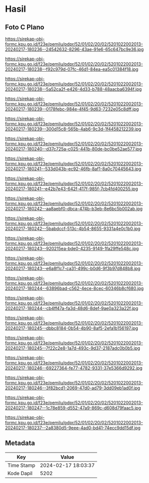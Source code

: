 # Hasil

## Foto C Plano

https://sirekap-obj-formc.kpu.go.id/f23e/pemilu/pdpr/52/01/02/20/02/5201022002013-20240217-180236--24542632-8296-43ae-91e6-65c647bc9e36.jpg

https://sirekap-obj-formc.kpu.go.id/f23e/pemilu/pdpr/52/01/02/20/02/5201022002013-20240217-180238--f92c979d-07fc-46d1-84ea-ea5c01384f18.jpg

https://sirekap-obj-formc.kpu.go.id/f23e/pemilu/pdpr/52/01/02/20/02/5201022002013-20240217-180238--5a52ca2f-e426-4d33-b788-48aacba6394f.jpg

https://sirekap-obj-formc.kpu.go.id/f23e/pemilu/pdpr/52/01/02/20/02/5201022002013-20240217-180239--0178febc-984e-4f45-9d63-7232e05c8dff.jpg

https://sirekap-obj-formc.kpu.go.id/f23e/pemilu/pdpr/52/01/02/20/02/5201022002013-20240217-180239--300d15c8-565b-4ab6-9c3d-1f4458212239.jpg

https://sirekap-obj-formc.kpu.go.id/f23e/pemilu/pdpr/52/01/02/20/02/5201022002013-20240217-180240--d37c725a-c025-441b-80de-bc0be52ae577.jpg

https://sirekap-obj-formc.kpu.go.id/f23e/pemilu/pdpr/52/01/02/20/02/5201022002013-20240217-180241--533d043b-ec92-46fb-8af1-8a0c70445643.jpg

https://sirekap-obj-formc.kpu.go.id/f23e/pemilu/pdpr/52/01/02/20/02/5201022002013-20240217-180241--e42b7e43-642f-417f-985f-7cb4fd400255.jpg

https://sirekap-obj-formc.kpu.go.id/f23e/pemilu/pdpr/52/01/02/20/02/5201022002013-20240217-180242--aa8aebf0-dbca-474b-b3eb-8e6bc5b002ab.jpg

https://sirekap-obj-formc.kpu.go.id/f23e/pemilu/pdpr/52/01/02/20/02/5201022002013-20240217-180242--5babdccf-513c-4b54-8655-9331a4e0c1b0.jpg

https://sirekap-obj-formc.kpu.go.id/f23e/pemilu/pdpr/52/01/02/20/02/5201022002013-20240217-180243--920215ea-bde0-4235-9149-1fa29ffe548c.jpg

https://sirekap-obj-formc.kpu.go.id/f23e/pemilu/pdpr/52/01/02/20/02/5201022002013-20240217-180243--e6a8f1c7-ca31-499c-b0d6-9f3b97d848b8.jpg

https://sirekap-obj-formc.kpu.go.id/f23e/pemilu/pdpr/52/01/02/20/02/5201022002013-20240217-180244--63896bad-c562-4ece-8cec-60346b8cf680.jpg

https://sirekap-obj-formc.kpu.go.id/f23e/pemilu/pdpr/52/01/02/20/02/5201022002013-20240217-180244--cb4ff47a-fa3d-48d6-8def-9ae0a323a22f.jpg

https://sirekap-obj-formc.kpu.go.id/f23e/pemilu/pdpr/52/01/02/20/02/5201022002013-20240217-180245--dbbc8184-0b54-4b90-8af5-2efa1b156197.jpg

https://sirekap-obj-formc.kpu.go.id/f23e/pemilu/pdpr/52/01/02/20/02/5201022002013-20240217-180245--7f22c2e8-1a7d-493c-9d37-2187adc0b0b5.jpg

https://sirekap-obj-formc.kpu.go.id/f23e/pemilu/pdpr/52/01/02/20/02/5201022002013-20240217-180246--69227364-fe77-4782-9331-37e5366d9292.jpg

https://sirekap-obj-formc.kpu.go.id/f23e/pemilu/pdpr/52/01/02/20/02/5201022002013-20240217-180246--3f82bcd1-2069-47d0-ad79-3dd09eb1ad0f.jpg

https://sirekap-obj-formc.kpu.go.id/f23e/pemilu/pdpr/52/01/02/20/02/5201022002013-20240217-180247--1c78e859-d552-47a9-869c-d608d79faac5.jpg

https://sirekap-obj-formc.kpu.go.id/f23e/pemilu/pdpr/52/01/02/20/02/5201022002013-20240217-180237--2a8380d5-9eee-4ad0-bd41-74ecc9dd15df.jpg


## Metadata

| Key        | Value               |
| ---------- | ------------------- |
| Time Stamp | 2024-02-17 18:03:37 |
| Kode Dapil | 5202                |



